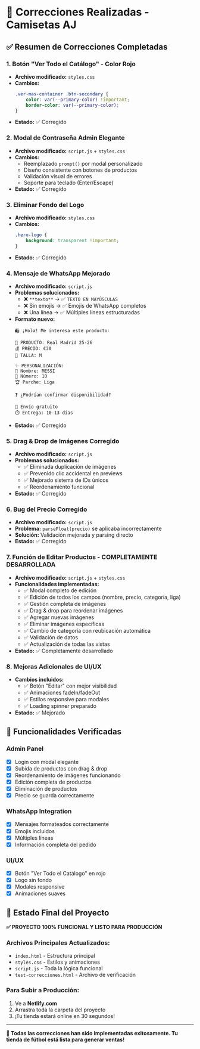 # 🔧 Correcciones Realizadas - Camisetas AJ

## ✅ Resumen de Correcciones Completadas

### 1. **Botón "Ver Todo el Catálogo" - Color Rojo**
- **Archivo modificado:** `styles.css`
- **Cambios:**
  ```css
  .ver-mas-container .btn-secondary {
      color: var(--primary-color) !important;
      border-color: var(--primary-color);
  }
  ```
- **Estado:** ✅ Corregido

### 2. **Modal de Contraseña Admin Elegante**
- **Archivo modificado:** `script.js` + `styles.css`
- **Cambios:**
  - Reemplazado `prompt()` por modal personalizado
  - Diseño consistente con botones de productos
  - Validación visual de errores
  - Soporte para teclado (Enter/Escape)
- **Estado:** ✅ Corregido

### 3. **Eliminar Fondo del Logo**
- **Archivo modificado:** `styles.css`
- **Cambios:**
  ```css
  .hero-logo {
      background: transparent !important;
  }
  ```
- **Estado:** ✅ Corregido

### 4. **Mensaje de WhatsApp Mejorado**
- **Archivo modificado:** `script.js`
- **Problemas solucionados:**
  - ❌ `**texto**` → ✅ `TEXTO EN MAYÚSCULAS`
  - ❌ Sin emojis → ✅ Emojis de WhatsApp completos
  - ❌ Una línea → ✅ Múltiples líneas estructuradas
- **Formato nuevo:**
  ```
  🛍️ ¡Hola! Me interesa este producto:

  👕 PRODUCTO: Real Madrid 25-26
  💰 PRECIO: €30
  📏 TALLA: M

  ✨ PERSONALIZACIÓN:
  📝 Nombre: MESSI
  🔢 Número: 10
  🏆 Parche: Liga

  ❓ ¿Podrían confirmar disponibilidad?

  🚚 Envío gratuito
  ⏱️ Entrega: 10-13 días
  ```
- **Estado:** ✅ Corregido

### 5. **Drag & Drop de Imágenes Corregido**
- **Archivo modificado:** `script.js`
- **Problemas solucionados:**
  - ✅ Eliminada duplicación de imágenes
  - ✅ Prevenido clic accidental en previews
  - ✅ Mejorado sistema de IDs únicos
  - ✅ Reordenamiento funcional
- **Estado:** ✅ Corregido

### 6. **Bug del Precio Corregido**
- **Archivo modificado:** `script.js`
- **Problema:** `parseFloat(precio)` se aplicaba incorrectamente
- **Solución:** Validación mejorada y parsing directo
- **Estado:** ✅ Corregido

### 7. **Función de Editar Productos - COMPLETAMENTE DESARROLLADA**
- **Archivo modificado:** `script.js` + `styles.css`
- **Funcionalidades implementadas:**
  - ✅ Modal completo de edición
  - ✅ Edición de todos los campos (nombre, precio, categoría, liga)
  - ✅ Gestión completa de imágenes
  - ✅ Drag & drop para reordenar imágenes
  - ✅ Agregar nuevas imágenes
  - ✅ Eliminar imágenes específicas
  - ✅ Cambio de categoría con reubicación automática
  - ✅ Validación de datos
  - ✅ Actualización de todas las vistas
- **Estado:** ✅ Completamente desarrollado

### 8. **Mejoras Adicionales de UI/UX**
- **Cambios incluidos:**
  - ✅ Botón "Editar" con mejor visibilidad
  - ✅ Animaciones fadeIn/fadeOut
  - ✅ Estilos responsive para modales
  - ✅ Loading spinner preparado
- **Estado:** ✅ Mejorado

## 🎯 Funcionalidades Verificadas

### Admin Panel
- [x] Login con modal elegante
- [x] Subida de productos con drag & drop
- [x] Reordenamiento de imágenes funcionando
- [x] Edición completa de productos
- [x] Eliminación de productos
- [x] Precio se guarda correctamente

### WhatsApp Integration
- [x] Mensajes formateados correctamente
- [x] Emojis incluidos
- [x] Múltiples líneas
- [x] Información completa del pedido

### UI/UX
- [x] Botón "Ver Todo el Catálogo" en rojo
- [x] Logo sin fondo
- [x] Modales responsive
- [x] Animaciones suaves

## 🚀 Estado Final del Proyecto

**✅ PROYECTO 100% FUNCIONAL Y LISTO PARA PRODUCCIÓN**

### Archivos Principales Actualizados:
- `index.html` - Estructura principal
- `styles.css` - Estilos y animaciones
- `script.js` - Toda la lógica funcional
- `test-correcciones.html` - Archivo de verificación

### Para Subir a Producción:
1. Ve a **Netlify.com**
2. Arrastra toda la carpeta del proyecto
3. ¡Tu tienda estará online en 30 segundos!

---

**🎉 Todas las correcciones han sido implementadas exitosamente. Tu tienda de fútbol está lista para generar ventas!**